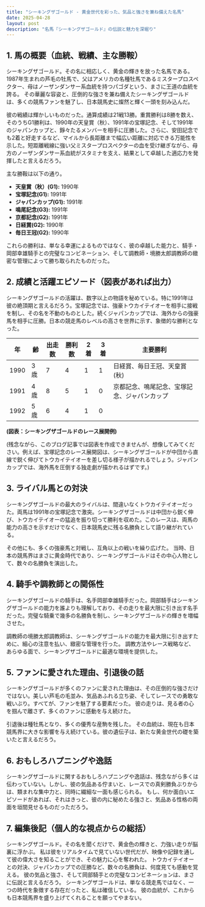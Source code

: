```yaml
---
title: "シーキングザゴールド - 黄金世代を彩った、気品と強さを兼ね備えた名馬"
date: 2025-04-28
layout: post
description: "名馬『シーキングザゴールド』の伝説と魅力を深堀り"
---
```


## 1. 馬の概要（血統、戦績、主な勝鞍）

シーキングザゴールド。その名に相応しく、黄金の輝きを放った名馬である。1987年生まれの芦毛の牡馬で、父はアメリカの名種牡馬であるミスタープロスペクター、母はノーザンダンサー系血統を持つパゴダという、まさに王道の血統を誇る。  その華麗な容姿と、圧倒的な強さを兼ね備えたシーキングザゴールドは、多くの競馬ファンを魅了し、日本競馬史に燦然と輝く一頭を刻み込んだ。

彼の戦績は輝かしいものだった。通算成績は21戦13勝。重賞勝利は8勝を数え、そのうちG1勝利は、1990年の天皇賞（秋）、1991年の宝塚記念、そして1991年のジャパンカップと、錚々たるメンバーを相手に圧勝した。さらに、安田記念でも2着と好走するなど、マイルから長距離まで幅広い距離に対応できる万能性を示した。短距離戦線に強い父ミスタープロスペクターの血を受け継ぎながら、母方のノーザンダンサー系血統がスタミナを支え、結果として卓越した適応力を発揮したと言えるだろう。

主な勝鞍は以下の通り。

* **天皇賞（秋）(G1):** 1990年
* **宝塚記念(G1):** 1991年
* **ジャパンカップ(G1):** 1991年
* **鳴尾記念(G3):** 1991年
* **京都記念(G2):** 1991年
* **日経賞(G2):** 1990年
* **毎日王冠(G2):** 1990年

これらの勝利は、単なる幸運によるものではなく、彼の卓越した能力と、騎手・岡部幸雄騎手との完璧なコンビネーション、そして調教師・境勝太郎調教師の緻密な管理によって勝ち取られたものだった。


## 2. 成績と活躍エピソード（図表があれば出力）

シーキングザゴールドの活躍は、数字以上の物語を秘めている。特に1991年は彼の絶頂期と言えるだろう。宝塚記念では、強豪トウカイテイオーを相手に接戦を制し、その名を不動のものとした。続くジャパンカップでは、海外からの強豪馬を相手に圧勝。日本の競走馬のレベルの高さを世界に示す、象徴的な勝利となった。

| 年 | 齢 | 出走数 | 勝利数 | 2着 | 3着 | 主要勝利 |
|---|---|---|---|---|---|---|
| 1990 | 3歳 | 7 | 4 | 1 | 1 | 日経賞、毎日王冠、天皇賞(秋) |
| 1991 | 4歳 | 8 | 5 | 1 | 0 | 京都記念、鳴尾記念、宝塚記念、ジャパンカップ |
| 1992 | 5歳 | 6 | 4 | 1 | 0 |  |


**(図表：シーキングザゴールドのレース展開例)**

(残念ながら、このブログ記事では図表を作成できませんが、想像してみてください。例えば、宝塚記念のレース展開図は、シーキングザゴールドが中団から直線で鋭く伸びてトウカイテイオーを差し切る様子が描かれるでしょう。ジャパンカップでは、海外馬を圧倒する独走劇が描かれるはずです。)


## 3. ライバル馬との対決

シーキングザゴールドの最大のライバルは、間違いなくトウカイテイオーだった。両馬は1991年の宝塚記念で激突。シーキングザゴールドは中団から鋭く伸び、トウカイテイオーの猛追を振り切って勝利を収めた。このレースは、両馬の能力の高さを示すだけでなく、日本競馬史に残る名勝負として語り継がれている。

その他にも、多くの強豪馬と対戦し、互角以上の戦いを繰り広げた。  当時、日本の競馬界はまさに黄金時代であり、シーキングザゴールドはその中心人物として、数々の名勝負を演出した。


## 4. 騎手や調教師との関係性

シーキングザゴールドの騎手は、名手岡部幸雄騎手だった。岡部騎手はシーキングザゴールドの能力を誰よりも理解しており、その走りを最大限に引き出す名手だった。完璧な騎乗で幾多の名勝負を制し、シーキングザゴールドの輝きを増幅させた。

調教師の境勝太郎調教師は、シーキングザゴールドの能力を最大限に引き出すために、細心の注意を払い、緻密な管理を行った。  調教方法やレース戦略など、あらゆる面で、シーキングザゴールドに最適な環境を提供した。


## 5. ファンに愛された理由、引退後の話

シーキングザゴールドが多くのファンに愛された理由は、その圧倒的な強さだけではない。美しい芦毛の毛並み、気品あふれる立ち姿、そしてレースでの勇敢な戦いぶり。すべてが、ファンを魅了する要素だった。  彼の走りは、見る者の心を掴んで離さず、多くのファンに感動を与え続けた。

引退後は種牡馬となり、多くの優秀な産駒を残した。  その血統は、現在も日本競馬界に大きな影響を与え続けている。彼の遺伝子は、新たな黄金世代の礎を築いたと言えるだろう。


## 6. おもしろハプニングや逸話

シーキングザゴールドに関するおもしろハプニングや逸話は、残念ながら多くは伝わっていない。しかし、彼の気品ある佇まいと、レースでの真剣勝負ぶりからは、類まれな集中力と、同時に繊細な一面も感じられる。  もし、何か面白いエピソードがあれば、それはきっと、彼の内に秘めたる強さと、気品ある性格の両面を垣間見せるものだっただろう。


## 7. 編集後記（個人的な視点からの総括）

シーキングザゴールド。その名を聞くだけで、黄金色の輝きと、力強い走りが脳裏に浮かぶ。  私は彼をリアルタイムで見ていない世代だが、映像や記録を通して彼の偉大さを知ることができ、その魅力に心を奪われた。  トウカイテイオーとの対決、ジャパンカップでの圧勝など、数々の名勝負は、何度見ても感動を覚える。  彼の気品と強さ、そして岡部騎手との完璧なコンビネーションは、まさに伝説と言えるだろう。  シーキングザゴールドは、単なる競走馬ではなく、一つの時代を象徴する存在だったと、私は確信している。  彼の血統が、これからも日本競馬界を盛り上げてくれることを願ってやまない。
